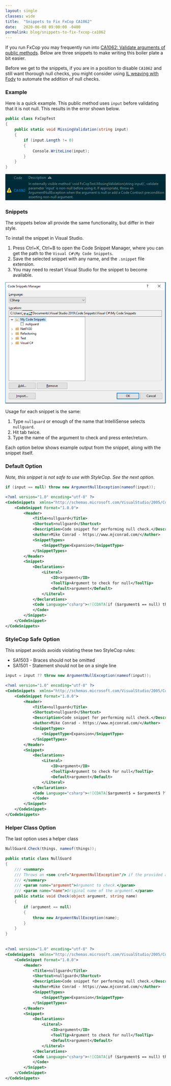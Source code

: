 ```yaml
---
layout: single
classes: wide
title:  "Snippets to Fix FxCop CA1062"
date:   2020-06-08 09:00:00 -0400
permalink: blog/snippets-to-fix-fxcop-ca1062
---
```


If you run FxCop you may frequently run into [CA1062: Validate arguments of public methods](https://docs.microsoft.com/en-us/visualstudio/code-quality/ca1062). Below are three snippets to make writing this boiler plate a bit easier. 

Before we get to the snippets, if you are in a position to disable `CA1062` and still want thorough null checks, you might consider using [IL weaving with Fody](https://github.com/Fody/NullGuard) to automate the addition of null checks.

### Example

Here is a quick example. This public method uses `input` before validating that it is not null. This results in the error shown below. 

``` csharp
public class FxCopTest
{
    public static void MissingValidation(string input)
    {
        if (input.Length != 0)
        {
            Console.WriteLine(input);
        }
    }
}
```

![](/images/2020/snippets-to-fix-fxcop-ca1062/CA1062.PNG)

### Snippets

The snippets below all provide the same functionality, but differ in their style.

To install the snippet in Visual Studio. 
1. Press Ctrl+K, Ctrl+B to open the Code Snippet Manager, where you can get the path to the `Visual C#\My Code Snippets`. 
2. Save the selected snippet with any name, and the `.snippet` file extension. 
3. You may need to restart Visual Studio for the snippet to become available.

![](/images/2020/snippets-to-fix-fxcop-ca1062/CodeSnippetManager.png)

Usage for each snippet is the same:
1. Type `nullguard` or enough of the name that IntelliSense selects `nullguard`.
2. Hit tab twice.
3. Type the name of the argument to check and press enter/return.

Each option below shows example output from the snippet, along with the snippet itself.

### Default Option

*Note, this snippet is not safe to use with StyleCop. See the next option.*

``` csharp
if (input == null) throw new ArgumentNullException(nameof(input));
```
``` xml
<?xml version="1.0" encoding="utf-8" ?>
<CodeSnippets  xmlns="http://schemas.microsoft.com/VisualStudio/2005/CodeSnippet">
    <CodeSnippet Format="1.0.0">
        <Header>
            <Title>nullguard</Title>
            <Shortcut>nullguard</Shortcut>
            <Description>Code snippet for performing null check.</Description>
            <Author>Mike Conrad - https://www.mjconrad.com/</Author>
            <SnippetTypes>
                <SnippetType>Expansion</SnippetType>
            </SnippetTypes>
        </Header>
        <Snippet>
            <Declarations>
                <Literal>
                    <ID>argument</ID>
                    <ToolTip>Argument to check for null</ToolTip>
                    <Default>argument</Default>
                </Literal>
            </Declarations>
            <Code Language="csharp"><![CDATA[if ($argument$ == null) throw new ArgumentNullException(nameof($argument$));]]>
            </Code>
        </Snippet>
    </CodeSnippet>
</CodeSnippets>
``` 

### StyleCop Safe Option

This snippet avoids avoids violating these two StyleCop rules:

* SA1503 - Braces should not be omitted
* SA1501 - Statement should not be on a single line

``` csharp
input = input ?? throw new ArgumentNullException(nameof(input));
```

``` xml
<?xml version="1.0" encoding="utf-8" ?>
<CodeSnippets  xmlns="http://schemas.microsoft.com/VisualStudio/2005/CodeSnippet">
    <CodeSnippet Format="1.0.0">
        <Header>
            <Title>nullguard</Title>
            <Shortcut>nullguard</Shortcut>
            <Description>Code snippet for performing null check.</Description>
            <Author>Mike Conrad - https://www.mjconrad.com/</Author>
            <SnippetTypes>
                <SnippetType>Expansion</SnippetType>
            </SnippetTypes>
        </Header>
        <Snippet>
            <Declarations>
                <Literal>
                    <ID>argument</ID>
                    <ToolTip>Argument to check for null</ToolTip>
                    <Default>argument</Default>
                </Literal>
            </Declarations>
            <Code Language="csharp"><![CDATA[$argument$ = $argument$ ?? throw new ArgumentNullException(nameof($argument$));]]>
            </Code>
        </Snippet>
    </CodeSnippet>
</CodeSnippets>
```

### Helper Class Option

The last option uses a helper class

``` csharp
NullGuard.Check(things, nameof(things));
```

``` csharp
public static class NullGuard
{
    /// <summary>
    /// Throws an <see cref="ArgumentNullException"/> if the provided argument is null.
    /// </summary>
    /// <param name="argument">Argument to check.</param>
    /// <param name="name">Original name of the argument.</param>
    public static void Check(object argument, string name)
    {
        if (argument == null)
        {
            throw new ArgumentNullException(name);
        }
    }
}
```

``` xml

<?xml version="1.0" encoding="utf-8" ?>
<CodeSnippets  xmlns="http://schemas.microsoft.com/VisualStudio/2005/CodeSnippet">
    <CodeSnippet Format="1.0.0">
        <Header>
            <Title>nullguard</Title>
            <Shortcut>nullguard</Shortcut>
            <Description>Code snippet for performing null check.</Description>
            <Author>Mike Conrad - https://www.mjconrad.com/</Author>
            <SnippetTypes>
                <SnippetType>Expansion</SnippetType>
            </SnippetTypes>
        </Header>
        <Snippet>
            <Declarations>
                <Literal>
                    <ID>argument</ID>
                    <ToolTip>Argument to check for null</ToolTip>
                    <Default>argument</Default>
                </Literal>
            </Declarations>
            <Code Language="csharp"><![CDATA[if ($argument$ == null) throw new ArgumentNullException(nameof($argument$));]]>
            </Code>
        </Snippet>
    </CodeSnippet>
</CodeSnippets>
```
